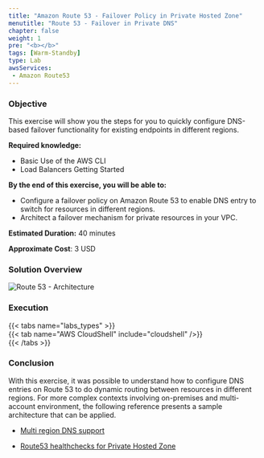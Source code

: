 ```yaml
---
title: "Amazon Route 53 - Failover Policy in Private Hosted Zone"
menutitle: "Route 53 - Failover in Private DNS"
chapter: false
weight: 1
pre: "<b></b>"
tags: [Warm-Standby]
type: Lab
awsServices:
 - Amazon Route53
---
```


### Objective

This exercise will show you the steps for you to quickly configure DNS-based failover functionality for existing endpoints in different regions.

**Required knowledge:**

*   Basic Use of the AWS CLI
*   Load Balancers Getting Started

**By the end of this exercise, you will be able to:**

*   Configure a failover policy on Amazon Route 53 to enable DNS entry to switch for resources in different regions.
*   Architect a failover mechanism for private resources in your VPC.

**Estimated Duration:** 40 minutes

**Approximate Cost**: 3 USD

### Solution Overview

![Route 53 - Architecture](/images/route53-lab-architecture.png)

### Execution
{{< tabs name="labs_types" >}}  
{{< tab name="AWS CloudShell" include="cloudshell" />}}  
{{< /tabs >}}

### Conclusion

With this exercise, it was possible to understand how to configure DNS entries on Route 53 to do dynamic routing between resources in different regions.
For more complex contexts involving on-premises and multi-account environment, the following reference presents a sample architecture that can be applied.

- [Multi region DNS support](https://aws.amazon.com/blogs/architecture/using-route-53-private-hosted-zones-for-cross-account-multi-region-architectures/)

- [Route53 healthchecks for Private Hosted Zone](https://aws.amazon.com/blogs/networking-and-content-delivery/performing-route-53-health-checks-on-private-resources-in-a-vpc-with-aws-lambda-and-amazon-cloudwatch/)
